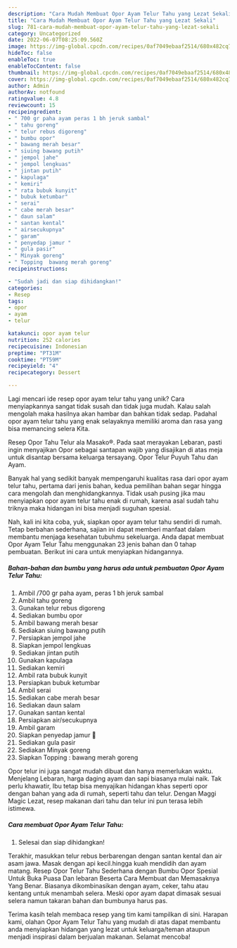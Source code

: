 ```yaml
---
description: "Cara Mudah Membuat Opor Ayam Telur Tahu yang Lezat Sekali"
title: "Cara Mudah Membuat Opor Ayam Telur Tahu yang Lezat Sekali"
slug: 781-cara-mudah-membuat-opor-ayam-telur-tahu-yang-lezat-sekali
category: Uncategorized
date: 2022-06-07T08:25:09.560Z
image: https://img-global.cpcdn.com/recipes/0af7049ebaaf2514/680x482cq70/opor-ayam-telur-tahu-foto-resep-utama.jpg
hideToc: false
enableToc: true
enableTocContent: false
thumbnail: https://img-global.cpcdn.com/recipes/0af7049ebaaf2514/680x482cq70/opor-ayam-telur-tahu-foto-resep-utama.jpg
cover: https://img-global.cpcdn.com/recipes/0af7049ebaaf2514/680x482cq70/opor-ayam-telur-tahu-foto-resep-utama.jpg
author: Admin
authorAv: notfound
ratingvalue: 4.8
reviewcount: 15
recipeingredient:
- " 700 gr paha ayam peras 1 bh jeruk sambal"
- " tahu goreng"
- " telur rebus digoreng"
- " bumbu opor"
- " bawang merah besar"
- " siuing bawang putih"
- " jempol jahe"
- " jempol lengkuas"
- " jintan putih"
- " kapulaga"
- " kemiri"
- " rata bubuk kunyit"
- " bubuk ketumbar"
- " serai"
- " cabe merah besar"
- " daun salam"
- " santan kental"
- " airsecukupnya"
- " garam"
- " penyedap jamur "
- " gula pasir"
- " Minyak goreng"
- " Topping  bawang merah goreng"
recipeinstructions:

- "Sudah jadi dan siap dihidangkan!"
categories:
- Resep
tags:
- opor
- ayam
- telur

katakunci: opor ayam telur 
nutrition: 252 calories
recipecuisine: Indonesian
preptime: "PT31M"
cooktime: "PT59M"
recipeyield: "4"
recipecategory: Dessert

---
```





Lagi mencari ide resep opor ayam telur tahu yang unik? Cara menyiapkannya sangat tidak susah dan tidak juga mudah. Kalau salah mengolah maka hasilnya akan hambar dan bahkan tidak sedap. Padahal opor ayam telur tahu yang enak selayaknya memiliki aroma dan rasa yang bisa memancing selera Kita.





Resep Opor Tahu Telur ala Masako®. Pada saat merayakan Lebaran, pasti ingin menyajikan Opor sebagai santapan wajib yang disajikan di atas meja untuk disantap bersama keluarga tersayang. Opor Telur Puyuh Tahu dan Ayam.

Banyak hal yang sedikit banyak mempengaruhi kualitas rasa dari opor ayam telur tahu, pertama dari jenis bahan, kedua pemilihan bahan segar hingga cara mengolah dan menghidangkannya. Tidak usah pusing jika mau menyiapkan opor ayam telur tahu enak di rumah, karena asal sudah tahu triknya maka hidangan ini bisa menjadi suguhan spesial.






Nah, kali ini kita coba, yuk, siapkan opor ayam telur tahu sendiri di rumah. Tetap berbahan sederhana, sajian ini dapat memberi manfaat dalam membantu menjaga kesehatan tubuhmu sekeluarga. Anda dapat membuat Opor Ayam Telur Tahu menggunakan 23 jenis bahan dan 0 tahap pembuatan. Berikut ini cara untuk menyiapkan hidangannya.

<!--inarticleads1-->

##### Bahan-bahan dan bumbu yang harus ada untuk pembuatan Opor Ayam Telur Tahu:

1. Ambil  /700 gr paha ayam, peras 1 bh jeruk sambal
1. Ambil  tahu goreng
1. Gunakan  telur rebus digoreng
1. Sediakan  bumbu opor
1. Ambil  bawang merah besar
1. Sediakan  siuing bawang putih
1. Persiapkan  jempol jahe
1. Siapkan  jempol lengkuas
1. Sediakan  jintan putih
1. Gunakan  kapulaga
1. Sediakan  kemiri
1. Ambil  rata bubuk kunyit
1. Persiapkan  bubuk ketumbar
1. Ambil  serai
1. Sediakan  cabe merah besar
1. Sediakan  daun salam
1. Gunakan  santan kental
1. Persiapkan  air/secukupnya
1. Ambil  garam
1. Siapkan  penyedap jamur 🍄
1. Sediakan  gula pasir
1. Sediakan  Minyak goreng
1. Siapkan  Topping : bawang merah goreng


Opor telur ini juga sangat mudah dibuat dan hanya memerlukan waktu. Menjelang Lebaran, harga daging ayam dan sapi biasanya mulai naik. Tak perlu khawatir, Ibu tetap bisa menyajikan hidangan khas seperti opor dengan bahan yang ada di rumah, seperti tahu dan telur. Dengan Maggi Magic Lezat, resep makanan dari tahu dan telur ini pun terasa lebih istimewa. 

<!--inarticleads2-->

##### Cara membuat Opor Ayam Telur Tahu:


1. Selesai dan siap dihidangkan!

Terakhir, masukkan telur rebus berbarengan dengan santan kental dan air asam jawa. Masak dengan api kecil.hingga kuah mendidih dan ayam matang. Resep Opor Telur Tahu Sederhana dengan Bumbu Opor Spesial Untuk Buka Puasa Dan lebaran Beserta Cara Membuat dan Memasaknya Yang Benar. Biasanya dikombinasikan dengan ayam, ceker, tahu atau kentang untuk menambah selera. Meski opor ayam dapat dimasak sesuai selera namun takaran bahan dan bumbunya harus pas. 

Terima kasih telah membaca resep yang tim kami tampilkan di sini. Harapan kami, olahan Opor Ayam Telur Tahu yang mudah di atas dapat membantu anda menyiapkan hidangan yang lezat untuk keluarga/teman ataupun menjadi inspirasi dalam berjualan makanan. Selamat mencoba!
